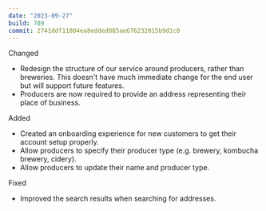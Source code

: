 ```yaml
---
date: "2023-09-27"
build: 789
commit: 2741ddf11804ea8edded885ae676232015b9d1c0
---
```


Changed
- Redesign the structure of our service around producers, rather than breweries. This doesn't have much immediate change for the end user but will support future features.
- Producers are now required to provide an address representing their place of business.

Added
- Created an onboarding experience for new customers to get their account setup properly.
- Allow producers to specify their producer type (e.g. brewery, kombucha brewery, cidery).
- Allow producers to update their name and producer type.

Fixed
- Improved the search results when searching for addresses.
